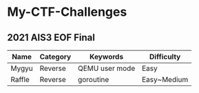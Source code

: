 # My-CTF-Challenges

## 2021 AIS3 EOF Final
| Name   | Category | Keywords       | Difficulty  |
| ------ | -------- | -------------- | ----------- |
| Mygyu  | Reverse  | QEMU user mode | Easy        |
| Raffle | Reverse  | goroutine      | Easy~Medium |